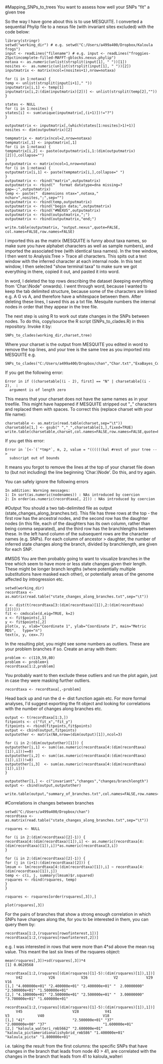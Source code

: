 #Mapping_SNPs_to_trees
You want to assess how well your SNPs "fit" a given tree

So the way I have gone about this is to use MESQUITE. I converted a sequential Phylip file to a nexus file (with invariant sites excluded) with the code below:
```
library(stringr)
setwd("working_dir") # e.g. setwd("C:/Users/a499a400/Dropbox/Kaloula frogs")
input <- readLines("filename") # e.g. input <- readLines("froggies-25pctincomplete-filled-MAFFT-gblocks.nexus.phylip")
notaxa <- as.numeric(unlist(strsplit(input[1], " "))[1])
nosites <-  as.numeric(unlist(strsplit(input[1], " "))[2])
inputmatrix <- matrix(ncol=(nosites+1),nrow=notaxa)

for (i in 1:notaxa) {
temp <- unlist(strsplit(input[i+1]," "))
inputmatrix[i,1] <- temp[1]
inputmatrix[i,2:(dim(inputmatrix)[2])] <- unlist(strsplit(temp[2],""))
}

states <- NULL
for (i in 1:nosites) {
states[i] <- sum(unique(inputmatrix[,(i+1)])!="?")
}

outputmatrix <- inputmatrix[,(which(states[1:nosites]>1)+1)]
nosites <- dim(outputmatrix)[2]

tempmatrix <- matrix(ncol=2,nrow=notaxa)
tempmatrix[,1] <- inputmatrix[,1]
for (i in 1:notaxa) {
tempmatrix[i,2] <- paste(outputmatrix[i,1:(dim(outputmatrix)[2])],collapse="")
}
outputmatrix <- matrix(ncol=1,nrow=notaxa)
for (i in 1:notaxa) {
outputmatrix[i,1] <- paste(tempmatrix[i,],collapse=" ")
}
outputmatrix <- rbind("matrix",outputmatrix)
outputmatrix <- rbind("  format datatype=dna missing=? gap=-;",outputmatrix)
temp <- paste("  dimensions ntax=",notaxa," nchar=",nosites,";",sep="")
outputmatrix <- rbind(temp,outputmatrix)
outputmatrix <- rbind("begin data;",outputmatrix)
outputmatrix <- rbind("#NEXUS",outputmatrix)
outputmatrix <- rbind(outputmatrix,";")
outputmatrix <- rbind(outputmatrix,"end;")

write.table(outputmatrix, "output.nexus",quote=FALSE, col.names=FALSE,row.names=FALSE)
```

I imported this as the matrix (MESQUITE is funny about taxa names, so make sure you have alphabet characters as well as sample numbers), and imported the associated tree (with identical taxa names). In the tree window, I then went to Analysis:Tree > Trace all characters. This spits out a text window with the inferred character at each internal node. In this text window, I then selected "show terminal taxa" to make sure we got everything in there, copied it out, and pasted it into word.

In word, I deleted the top rows describing the dataset (keeping everything from 'Char.\Node" onwards). I went through word, because I wanted to keep the tab delimited structure, because some of the characters are linked e.g. A G vs A, and therefore have a whitespace between them. After deleting these lines, I saved this as a txt file. Mesquite numbers the internal nodes in order that they appear in the tree file.

The next step is using R to work out state changes in the SNPs between nodes. To do this, copy/source the R script (SNPs_to_clades.R) in this repository. Invoke it by: 
```
SNPs_to_clades(working_dir,charset,tree) 
```
Where your charset is the output from MESQUITE you edited in word to remove the top lines, and your tree is the same tree as you imported into MESQUITE e.g. 
```
SNPs_to_clades("C:/Users/a499a400/Dropbox/chan","Char.txt","ExaBayes_ConsensusExtendedMajorityRuleNexus.contree.tre")
```

If you get the following error: 
```
Error in if ((charsetable[(i - 2), first] == "N" | charsetable[(i - 2),  : 
  argument is of length zero
```
This means that your charset does not have the same names as in your treefile. This might have happened if MESQUITE stripped out "_" characters and replaced them with spaces. To correct this (replace charset with your file name):
```
charsetable <- as.matrix(read.table(charset,sep="\t"))
charsetable[1,] <- gsub(" ","_",charsetable[1,],fixed=TRUE)
write.table(charsetable,charset,col.names=FALSE,row.names=FALSE,quote=FALSE,sep="\t")
```
If you get this error:
```
Error in `[<-`(`*tmp*`, m, 2, value = "((((((kal #rest of your tree -->
  subscript out of bounds
```
It means you forgot to remove the lines at the top of your charset file down to (but not including) the line beginning 'Char.\Node'. Do this, and try again.

You can safely ignore the following errors
```
In addition: Warning messages:
1: In sort(as.numeric(nodenames)) : NAs introduced by coercion
2: In order(as.numeric(recordtaxa[, 2])) : NAs introduced by coercion
```
#Output
You should a two tab-delimited file as output (state_changes_along_branches.txt). This file has three rows at the top - the first row has the ancestral nodes, and the second row has the daughter nodes (in this file, each of the daughters has its own column, rather than being comma separated), and the third row has the branchlengths between these. In the left hand column of the subsequent rows are the character names (e.g. SNPs). For each column of ancestor > daughter, the number of inferred state changes along the branch, divided by branchlength, are given for each SNP.

#MSDS
You are then probably going to want to visualize branches in the tree which seem to have more or less state changes given their length. These might be longer branch lengths (where potentially multiple substitutions have masked each other), or potentially areas of the genome affected by introgression etc.
```
setwd(working_dir)
recordtaxa <- as.matrix(read.table("state_changes_along_branches.txt",sep="\t"))

d <- dist(t(recordtaxa[3:(dim(recordtaxa)[1]),2:(dim(recordtaxa)[2])]))
fit <- cmdscale(d,eig=TRUE, k=2)
x <- fit$points[,1]
y <- fit$points[,2]
plot(x, y, xlab="Coordinate 1", ylab="Coordinate 2", main="Metric	MDS",	type="n")
text(x, y, cex=.7)
```
In the resulting plot, you might see some numbers as outliers. These are your problem branches if so. Create an array with them:
```
problem <- c(119,59,80)
problem <- problem+1
recordtaxa[1:2,problem]
```
You probably want to then exclude these outliers and run the plot again, just in case they were masking further outliers.
```
recordtaxa <- recordtaxa[,-problem]
```
Head back up and run the d <- dist function again etc. For more formal analyses, I'd suggest exporting the fit object and looking for correlations with the number of changes along branches etc.
```
output <- t(recordtaxa[1:3,])
fitpoints <- c("fit_x","fit_y")
fitpoints <- rbind(fitpoints,fit$points)
output <- cbind(output,fitpoints)
outputother <- matrix(NA,nrow=(dim(output)[1]),ncol=3)

for (i in 2:(dim(outputother)[1])) {
outputother[i,1] <- sum((as.numeric(recordtaxa[4:(dim(recordtaxa)[1]),i]))==0)
outputother[i,2] <- sum((as.numeric(recordtaxa[4:(dim(recordtaxa)[1]),i]))!=0)
outputother[i,3]  <- sum(as.numeric(recordtaxa[4:(dim(recordtaxa)[1]),i]))
}

outputother[1,] <- c("invariant","changes","changes/branchlength")
output <- cbind(output,outputother)

write.table(output,"summary_of_branches.txt",col.names=FALSE,row.names=FALSE,quote=FALSE,sep="\t")
```

#Correlations in changes between branches

```
setwd("C:/Users/a499a400/Dropbox/chan")
recordtaxa <- as.matrix(read.table("state_changes_along_branches.txt",sep="\t"))

rsquares <- NULL

for (i in 2:(dim(recordtaxa)[2]-1)) {
recordtaxa[4:(dim(recordtaxa)[1]),i] <- as.numeric(recordtaxa[4:(dim(recordtaxa)[1]),i])*as.numeric(recordtaxa[3,i])
}

for (i in 2:(dim(recordtaxa)[2]-1)) {
for (j in (i+1):(dim(recordtaxa)[2])) {
lmsum <- lm(recordtaxa[4:(dim(recordtaxa)[1]),i] ~ recordtaxa[4:(dim(recordtaxa)[1]),j])
temp <- c(i, j, summary(lmsum)$r.squared)
rsquares <- rbind(rsquares, temp)
}
}

rsquares <- rsquares[order(rsquares[,3]),]

plot(rsquares[,3])
```
For the pairs of branches that show a strong enough correlation in which SNPs have changes along the, for you to be interested in them, you can query them by:
```
recordtaxa[1:2,(rsquares[rowofinterest,1])]
recordtaxa[1:2,(rsquares[rowofinterest,2])]
```
e.g. I was interested in rows that were more than 4*sd above the mean rsq value. This meant the last six lines of the rsquares object:
```
mean(rsquares[,3])+sd(rsquares[,3])*4
[1] 0.0620568

recordtaxa[1:2,(rsquares[(dim(rsquares)[1]-5):(dim(rsquares)[1]),1])]
     V42            V26            V26            V2             V29            V16           
[1,] "4.000000e+01" "2.400000e+01" "2.400000e+01" "  2.00000000" "2.500000e+01" "1.500000e+01"
[2,] "4.100000e+01" "2.500000e+01" "2.500000e+01" "  3.00000000" "3.700000e+01" "1.600000e+01"

recordtaxa[1:2,(rsquares[(dim(rsquares)[1]-5):(dim(rsquares)[1]),1])]
     V45                       V28            V41                                      V3             V40                           V18           
[1,] "41"                      "2.500000e+01" "37"                                     "2.000000e+00" "37"                          "1.600000e+01"
[2,] "kaloula_walteri_rmb5662" "2.600000e+01" "kaloula_pictameridionalishybrid_rmb586" "1.400000e+01" "kaloula_picta" "1.800000e+01"
```
i.e. taking the result from the first columns: the specific SNPs that have changes in the branch that leads from node 40 > 41, are correlated with the changes in the branch that leads from 41 to kaloula_walteri


